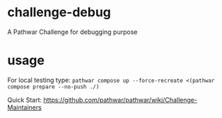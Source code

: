 # challenge-debug
A Pathwar Challenge for debugging purpose

# usage
For local testing type: ```pathwar compose up --force-recreate <(pathwar compose prepare --no-push ./)```

Quick Start: https://github.com/pathwar/pathwar/wiki/Challenge-Maintainers
